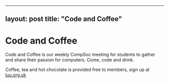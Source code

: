 
---
layout: post
title: "Code and Coffee"
---

# Code and Coffee

Code and Coffee is our weekly CompSoc meeting for students to gather and share their passion for computers.
Come, code and drink.

Coffee, tea and hot chocolate is provided free to members, sign up at [luu.org.uk](https://luu.org.uk/computing)

